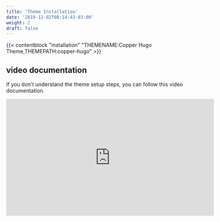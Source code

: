 ```yaml
---
title: 'Theme Installation'
date: '2019-12-02T08:14:43-03:00'
weight: 2
draft: false
---
```


{{< contentblock "installation" "THEMENAME:Copper Hugo Theme,THEMEPATH:copper-hugo" >}}

video documentation
-------------------

If you don’t understand the theme setup steps, you can follow this video documentation.

<iframe allow="accelerometer; autoplay; encrypted-media; gyroscope; picture-in-picture" allowfullscreen="" frameborder="0" height="315" src="https://www.youtube.com/embed/jrkvirglgaQ" width="560"></iframe>
